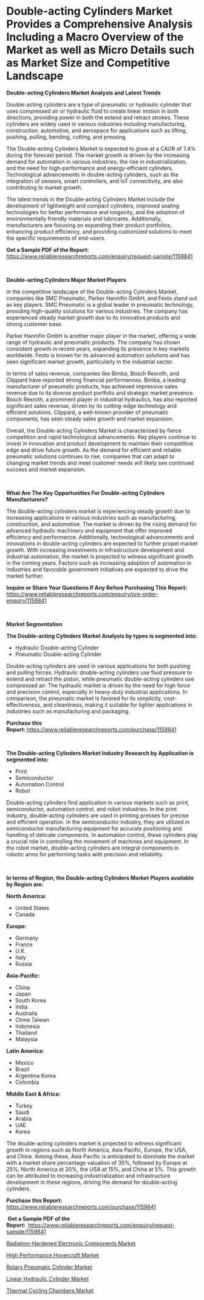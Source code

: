 <p><h1>Double-acting Cylinders Market Provides a Comprehensive Analysis Including a Macro Overview of the Market as well as Micro Details such as Market Size and Competitive Landscape</h1></p><p><strong>Double-acting Cylinders Market Analysis and Latest Trends</strong></p>
<p><p>Double-acting cylinders are a type of pneumatic or hydraulic cylinder that uses compressed air or hydraulic fluid to create linear motion in both directions, providing power in both the extend and retract strokes. These cylinders are widely used in various industries including manufacturing, construction, automotive, and aerospace for applications such as lifting, pushing, pulling, bending, cutting, and pressing.</p><p>The Double-acting Cylinders Market is expected to grow at a CAGR of 7.4% during the forecast period. The market growth is driven by the increasing demand for automation in various industries, the rise in industrialization, and the need for high-performance and energy-efficient cylinders. Technological advancements in double-acting cylinders, such as the integration of sensors, smart controllers, and IoT connectivity, are also contributing to market growth.</p><p>The latest trends in the Double-acting Cylinders Market include the development of lightweight and compact cylinders, improved sealing technologies for better performance and longevity, and the adoption of environmentally friendly materials and lubricants. Additionally, manufacturers are focusing on expanding their product portfolios, enhancing product efficiency, and providing customized solutions to meet the specific requirements of end-users.</p></p>
<p><strong>Get a Sample PDF of the Report:&nbsp;</strong> <a href="https://www.reliableresearchreports.com/enquiry/request-sample/1159841">https://www.reliableresearchreports.com/enquiry/request-sample/1159841</a></p>
<p>&nbsp;</p>
<p><strong>Double-acting Cylinders Major Market Players</strong></p>
<p><p>In the competitive landscape of the Double-acting Cylinders Market, companies like SMC Pneumatic, Parker Hannifin GmbH, and Festo stand out as key players. SMC Pneumatic is a global leader in pneumatic technology, providing high-quality solutions for various industries. The company has experienced steady market growth due to its innovative products and strong customer base.</p><p>Parker Hannifin GmbH is another major player in the market, offering a wide range of hydraulic and pneumatic products. The company has shown consistent growth in recent years, expanding its presence in key markets worldwide. Festo is known for its advanced automation solutions and has seen significant market growth, particularly in the industrial sector.</p><p>In terms of sales revenue, companies like Bimba, Bosch Rexroth, and Clippard have reported strong financial performances. Bimba, a leading manufacturer of pneumatic products, has achieved impressive sales revenue due to its diverse product portfolio and strategic market presence. Bosch Rexroth, a prominent player in industrial hydraulics, has also reported significant sales revenue, driven by its cutting-edge technology and efficient solutions. Clippard, a well-known provider of pneumatic components, has seen steady sales growth and market expansion.</p><p>Overall, the Double-acting Cylinders Market is characterized by fierce competition and rapid technological advancements. Key players continue to invest in innovation and product development to maintain their competitive edge and drive future growth. As the demand for efficient and reliable pneumatic solutions continues to rise, companies that can adapt to changing market trends and meet customer needs will likely see continued success and market expansion.</p></p>
<p>&nbsp;</p>
<p><strong>What Are The Key Opportunities For Double-acting Cylinders Manufacturers?</strong></p>
<p><p>The double-acting cylinders market is experiencing steady growth due to increasing applications in various industries such as manufacturing, construction, and automotive. The market is driven by the rising demand for advanced hydraulic machinery and equipment that offer improved efficiency and performance. Additionally, technological advancements and innovations in double-acting cylinders are expected to further propel market growth. With increasing investments in infrastructure development and industrial automation, the market is projected to witness significant growth in the coming years. Factors such as increasing adoption of automation in industries and favorable government initiatives are expected to drive the market further.</p></p>
<p><strong>Inquire or Share Your Questions If Any Before Purchasing This Report:</strong> <a href="https://www.reliableresearchreports.com/enquiry/pre-order-enquiry/1159841">https://www.reliableresearchreports.com/enquiry/pre-order-enquiry/1159841</a></p>
<p>&nbsp;</p>
<p><strong>Market Segmentation</strong></p>
<p><strong>The Double-acting Cylinders Market Analysis by types is segmented into:</strong></p>
<p><ul><li>Hydraulic Double-acting Cylinder</li><li>Pneumatic Double-acting Cylinder</li></ul></p>
<p><p>Double-acting cylinders are used in various applications for both pushing and pulling forces. Hydraulic double-acting cylinders use fluid pressure to extend and retract the piston, while pneumatic double-acting cylinders use compressed air. The hydraulic market is driven by the need for high force and precision control, especially in heavy-duty industrial applications. In comparison, the pneumatic market is favored for its simplicity, cost-effectiveness, and cleanliness, making it suitable for lighter applications in industries such as manufacturing and packaging.</p></p>
<p><strong>Purchase this Report:&nbsp;</strong><a href="https://www.reliableresearchreports.com/purchase/1159841">https://www.reliableresearchreports.com/purchase/1159841</a></p>
<p>&nbsp;</p>
<p><strong>The Double-acting Cylinders Market Industry Research by Application is segmented into:</strong></p>
<p><ul><li>Print</li><li>Semiconductor</li><li>Automation Control</li><li>Robot</li></ul></p>
<p><p>Double-acting cylinders find application in various markets such as print, semiconductor, automation control, and robot industries. In the print industry, double-acting cylinders are used in printing presses for precise and efficient operation. In the semiconductor industry, they are utilized in semiconductor manufacturing equipment for accurate positioning and handling of delicate components. In automation control, these cylinders play a crucial role in controlling the movement of machines and equipment. In the robot market, double-acting cylinders are integral components in robotic arms for performing tasks with precision and reliability.</p></p>
<p>&nbsp;</p>
<p><strong>In terms of Region, the Double-acting Cylinders Market Players available by Region are:</strong></p>
<p>
    <p> <strong> North America: </strong>
        <ul>
            <li>United States</li>
            <li>Canada</li>
        </ul>
        </p> 
    <p> <strong> Europe: </strong>
        <ul>
            <li>Germany</li>
            <li>France</li>
            <li>U.K.</li>
            <li>Italy</li>
            <li>Russia</li>
        </ul>
        </p> 
    <p> <strong> Asia-Pacific: </strong>
        <ul>
            <li>China</li>
            <li>Japan</li>
            <li>South Korea</li>
            <li>India</li>
            <li>Australia</li>
            <li>China Taiwan</li>
            <li>Indonesia</li>
            <li>Thailand</li>
            <li>Malaysia</li>
        </ul>
        </p> 
    <p> <strong> Latin America: </strong>
        <ul>
            <li>Mexico</li>
            <li>Brazil</li>
            <li>Argentina Korea</li>
            <li>Colombia</li>
        </ul>
        </p> 
    <p> <strong> Middle East & Africa: </strong>
        <ul>
            <li>Turkey</li>
            <li>Saudi</li>
            <li>Arabia</li>
            <li>UAE</li>
            <li>Korea</li>
        </ul>
    </p>
    </p>
<p><p>The double-acting cylinders market is projected to witness significant growth in regions such as North America, Asia Pacific, Europe, the USA, and China. Among these, Asia Pacific is anticipated to dominate the market with a market share percentage valuation of 35%, followed by Europe at 25%, North America at 20%, the USA at 15%, and China at 5%. This growth can be attributed to increasing industrialization and infrastructure development in these regions, driving the demand for double-acting cylinders.</p></p>
<p><strong>Purchase this Report: </strong><a href="https://www.reliableresearchreports.com/purchase/1159841">https://www.reliableresearchreports.com/purchase/1159841</a></p>
<p>&nbsp;<strong>Get a Sample PDF of the Report:&nbsp;&nbsp;</strong><a href="https://www.reliableresearchreports.com/enquiry/request-sample/1159841">https://www.reliableresearchreports.com/enquiry/request-sample/1159841</a></p>
<p><strong></strong></p>
<p><p><a href="https://github.com/lababdou/Market-Research-Report-List-1/blob/main/radiation-hardened-electronic-components-market.md">Radiation-Hardened Electronic Components Market</a></p><p><a href="https://github.com/derrinmiltonellis35gcl/Market-Research-Report-List-1/blob/main/high-performance-hovercraft-market.md">High Performance Hovercraft Market</a></p><p><a href="https://medium.com/@gracedavis57/rotary-pneumatic-cylinder-market-analysis-its-cagr-market-segmentation-and-global-industry-ac3320c5db9a">Rotary Pneumatic Cylinder Market</a></p><p><a href="https://medium.com/@gracedavis57/linear-hydraulic-cylinder-market-exploring-market-share-market-trends-and-future-growth-af0718f3fbb5">Linear Hydraulic Cylinder Market</a></p><p><a href="https://medium.com/@jessicajones1965/thermal-cycling-chambers-market-size-reveals-the-best-marketing-channels-in-global-industry-74bdcfdd45df">Thermal Cycling Chambers Market</a></p></p>